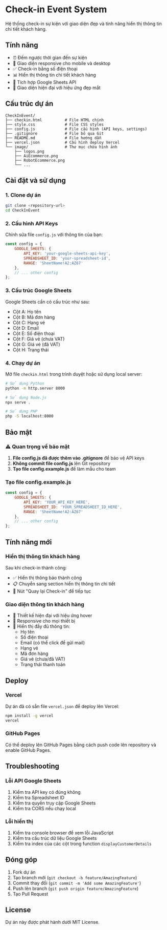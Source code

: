 # Check-in Event System

Hệ thống check-in sự kiện với giao diện đẹp và tính năng hiển thị thông tin chi tiết khách hàng.

## Tính năng

- ⏰ Đếm ngược thời gian đến sự kiện
- 📱 Giao diện responsive cho mobile và desktop
- ✅ Check-in bằng số điện thoại
- 📊 Hiển thị thông tin chi tiết khách hàng
- 🔄 Tích hợp Google Sheets API
- 🎨 Giao diện hiện đại với hiệu ứng đẹp mắt

## Cấu trúc dự án

```
CheckInEvent/
├── checkin.html          # File HTML chính
├── style.css             # File CSS styles
├── config.js             # File cấu hình (API keys, settings)
├── .gitignore            # File bỏ qua Git
├── README.md             # File hướng dẫn
├── vercel.json           # Cấu hình deploy Vercel
└── image/                # Thư mục chứa hình ảnh
    ├── logos.png
    ├── AiEcommerce.png
    ├── RobotEcommerce.png
    └── ...
```

## Cài đặt và sử dụng

### 1. Clone dự án
```bash
git clone <repository-url>
cd CheckInEvent
```

### 2. Cấu hình API Keys
Chỉnh sửa file `config.js` với thông tin của bạn:

```javascript
const config = {
    GOOGLE_SHEETS: {
        API_KEY: 'your-google-sheets-api-key',
        SPREADSHEET_ID: 'your-spreadsheet-id',
        RANGE: 'SheetName!A2:AZ67'
    },
    // ... other config
};
```

### 3. Cấu trúc Google Sheets
Google Sheets cần có cấu trúc như sau:
- Cột A: Họ tên
- Cột B: Mã đơn hàng  
- Cột C: Hạng vé
- Cột D: Email
- Cột E: Số điện thoại
- Cột F: Giá vé (chưa VAT)
- Cột G: Giá vé (đã VAT)
- Cột H: Trạng thái

### 4. Chạy dự án
Mở file `checkin.html` trong trình duyệt hoặc sử dụng local server:

```bash
# Sử dụng Python
python -m http.server 8000

# Sử dụng Node.js
npx serve .

# Sử dụng PHP
php -S localhost:8000
```

## Bảo mật

### ⚠️ Quan trọng về bảo mật

1. **File config.js đã được thêm vào .gitignore** để bảo vệ API keys
2. **Không commit file config.js** lên Git repository
3. **Tạo file config.example.js** để làm mẫu cho team

### Tạo file config.example.js
```javascript
const config = {
    GOOGLE_SHEETS: {
        API_KEY: 'YOUR_API_KEY_HERE',
        SPREADSHEET_ID: 'YOUR_SPREADSHEET_ID_HERE',
        RANGE: 'SheetName!A2:AZ67'
    },
    // ... other config
};
```

## Tính năng mới

### Hiển thị thông tin khách hàng
Sau khi check-in thành công:
- ✅ Hiển thị thông báo thành công
- 📋 Chuyển sang section hiển thị thông tin chi tiết
- 🔄 Nút "Quay lại Check-in" để tiếp tục

### Giao diện thông tin khách hàng
- 🎨 Thiết kế hiện đại với hiệu ứng hover
- 📱 Responsive cho mọi thiết bị
- 🎯 Hiển thị đầy đủ thông tin:
  - Họ tên
  - Số điện thoại
  - Email (có thể click để gửi mail)
  - Hạng vé
  - Mã đơn hàng
  - Giá vé (chưa/đã VAT)
  - Trạng thái thanh toán

## Deploy

### Vercel
Dự án đã có sẵn file `vercel.json` để deploy lên Vercel:

```bash
npm install -g vercel
vercel
```

### GitHub Pages
Có thể deploy lên GitHub Pages bằng cách push code lên repository và enable GitHub Pages.

## Troubleshooting

### Lỗi API Google Sheets
1. Kiểm tra API key có đúng không
2. Kiểm tra Spreadsheet ID
3. Kiểm tra quyền truy cập Google Sheets
4. Kiểm tra CORS nếu chạy local

### Lỗi hiển thị
1. Kiểm tra console browser để xem lỗi JavaScript
2. Kiểm tra cấu trúc dữ liệu Google Sheets
3. Kiểm tra index của các cột trong function `displayCustomerDetails`

## Đóng góp

1. Fork dự án
2. Tạo branch mới (`git checkout -b feature/AmazingFeature`)
3. Commit thay đổi (`git commit -m 'Add some AmazingFeature'`)
4. Push lên branch (`git push origin feature/AmazingFeature`)
5. Tạo Pull Request

## License

Dự án này được phát hành dưới MIT License.
